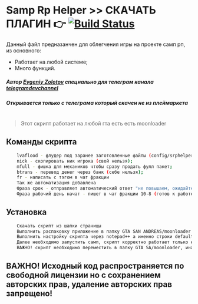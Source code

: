 # Samp Rp Helper >> СКАЧАТЬ ПЛАГИН 👉 [![Build Status](https://travis-ci.org/joemccann/dillinger.svg?branch=master)][release]

Данный файл предназанчен для облегчения игры на проекте самп рп, из основного:
- Работает на любой системе;
- Много функций.

##### Автор [Evgeniy Zolotov] специально для телеграм канала [telegramdevchannel]
##### Открывается только с телеграма который скачен не из плеймаркета
#
> Этот скрипт работает на любой гта есть есть moonloader
## Команды скрипта
```sh
    lvaflood - флудер под заранее заготовленные файлы (config/srphelper/текстовики);
    nick - скопировать ник игрока (свой нельзя);
    mfull - фишка для механиков чтобы сразу продать фулл пакет;
    btrans - перевод денег через банк (себе нельзя);
    fr - написать с тэгом в чат фракции
    Так же автоматизация добавлена
    Фраза срок - отправляет автоматический ответ "не повышаем, ожидайте 20:00"
    Фраза рабочий день начат - пишет в чат фракции 10-8 (готов к работе) + клист
```
## Установка
```sh
    Скачать скрипт из шапки страницы
    Выполнить распаковку приложение в папку GTA SAN ANDREAS/moonloader
    Выполнить настройку скрипта через notepad++ а именно строки defaultclist и defaulttag под себя
    Далее необходимо запустить самп, скрипт корректно работает только на проекте самп рп.
    ВАЖНО! скрипт необходимо переместить в папку GTA SA/moonloader, иначе не сработает.
````

   [git-repo-url]: <https://github.com/Jeka345/srphelper.git>
   [Evgeniy Zolotov]: <https://t.me/SmallVeins>
   [telegramdevchannel]: <https://t.me/devcm_jeka345old>
   [github-source-nogit]: <https://github.com/Jeka345/srphelper>
   [release]: <https://github.com/Jeka345/srphelper/releases/download/release/srphelper.zip>
   
## ВАЖНО! Исходный код распространяется по свободной лицензии но с сохранением авторских прав, удаление авторских прав запрещено!
